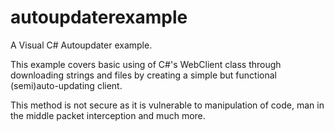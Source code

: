 # autoupdaterexample
A Visual C# Autoupdater example.

This example covers basic using of C#'s WebClient class through downloading strings and files by creating a simple but functional (semi)auto-updating client.

This method is not secure as it is vulnerable to manipulation of code, man in the middle packet interception and much more.
